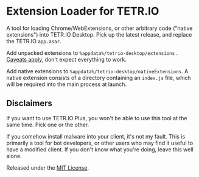 # Extension Loader for TETR.IO

A tool for loading Chrome/WebExtensions, or other arbitrary code ("native extensions") into TETR.IO Desktop. Pick up the
latest release, and replace the TETR.IO `app.asar`.

Add unpacked extensions to `%appdata%/tetrio-desktop/extensions`
. [Caveats apply](https://www.electronjs.org/docs/latest/api/extensions), don't expect everything to work.

Add native extensions to `%appdata%/tetrio-desktop/nativeExtensions`. A native extension consists of a directory
containing an `index.js` file, which will be required into the main process at launch.

## Disclaimers

If you want to use TETR.IO Plus, you won't be able to use this tool at the same time. Pick one or the other.

If you somehow install malware into your client, it's not my fault. This is primarily a tool for bot developers, or
other users who may find it useful to have a modified client. If you don't know what you're doing, leave this well alone.

Released under the [MIT License](LICENSE.txt).
